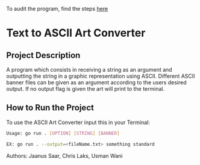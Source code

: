 To audit the program, find the steps [here](https://github.com/01-edu/public/tree/master/subjects/ascii-art/output/audit)

# Text to ASCII Art Converter

## Project Description

A program which consists in receiving a string as an argument and outputting the string in a graphic representation using ASCII. Different ASCII banner files can be given as an argument according to the users desired output. If no output flag is given the art will print to the terminal.

## How to Run the Project

To use the ASCII Art Converter input this in your Terminal:
```bash
Usage: go run . [OPTION] [STRING] [BANNER]

EX: go run . --output=<fileName.txt> something standard

```

Authors: Jaanus Saar, Chris Laks, Usman Wani
